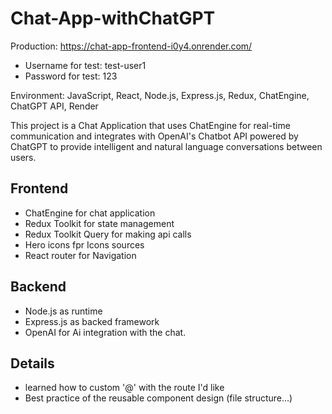 # Chat-App-withChatGPT
Production: https://chat-app-frontend-i0y4.onrender.com/

- Username for test: test-user1
- Password for test: 123

Environment: JavaScript, React, Node.js, Express.js, Redux, ChatEngine, ChatGPT API, Render

This project is a Chat Application that uses ChatEngine for real-time communication and 
integrates with OpenAI's Chatbot API powered by ChatGPT to provide intelligent and natural language conversations between users.

## Frontend 
- ChatEngine for chat application
- Redux Toolkit for state management
- Redux Toolkit Query for making api calls
- Hero icons fpr Icons sources
- React router for Navigation

## Backend 
- Node.js as runtime
- Express.js as backed framework 
- OpenAI for Ai integration with the chat.

## Details
- learned how to custom '@' with the route I'd like
- Best practice of the reusable component design (file structure...)
